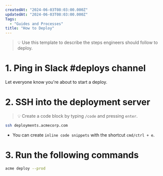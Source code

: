 ```yaml
---
createdAt: "2024-06-03T08:03:00.000Z"
updatedAt: "2024-06-03T08:03:00.000Z"
Tags:
  - "Guides and Processes"
title: "How to Deploy"
---
```


> 💡 Use this template to describe the steps engineers should follow to deploy.

# 1. Ping in Slack #deploys channel

Let everyone know you're about to start a deploy.

# 2. SSH into the deployment server

> 💡 Create a code block by typing `/code` and pressing `enter`.

```bash
ssh deployments.acmecorp.com
```

- You can create `inline code snippets` with the shortcut `cmd/ctrl + e`.

# 3. Run the following commands

```bash
acme deploy --prod
```

